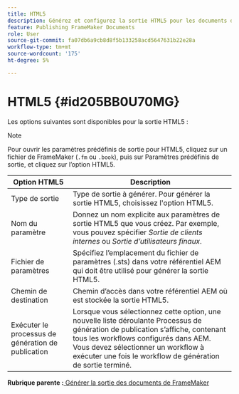 ```yaml
---
title: HTML5
description: Générez et configurez la sortie HTML5 pour les documents de FrameMaker dans AEM Guides.
feature: Publishing FrameMaker Documents
role: User
source-git-commit: fa07db6a9cb8d8f5b133258acd5647631b22e28a
workflow-type: tm+mt
source-wordcount: '175'
ht-degree: 5%

---
```


# HTML5 {#id205BB0U70MG}

Les options suivantes sont disponibles pour la sortie HTML5 :

>[!NOTE]
>
> Pour ouvrir les paramètres prédéfinis de sortie pour HTML5, cliquez sur un fichier de FrameMaker \(`.fm` ou `.book`\), puis sur Paramètres prédéfinis de sortie, et cliquez sur l’option HTML5.

| Option HTML5 | Description |
|------------|-----------|
| Type de sortie | Type de sortie à générer. Pour générer la sortie HTML5, choisissez l&#39;option HTML5. |
| Nom du paramètre | Donnez un nom explicite aux paramètres de sortie HTML5 que vous créez. Par exemple, vous pouvez spécifier *Sortie de clients internes* ou *Sortie d’utilisateurs finaux*. |
| Fichier de paramètres | Spécifiez l’emplacement du fichier de paramètres \(.sts\) dans votre référentiel AEM qui doit être utilisé pour générer la sortie HTML5. |
| Chemin de destination | Chemin d’accès dans votre référentiel AEM où est stockée la sortie HTML5. |
| Exécuter le processus de génération de publication | Lorsque vous sélectionnez cette option, une nouvelle liste déroulante Processus de génération de publication s’affiche, contenant tous les workflows configurés dans AEM. Vous devez sélectionner un workflow à exécuter une fois le workflow de génération de sortie terminé. |

**Rubrique parente :**[ Générer la sortie des documents de FrameMaker](fm-output-generatation.md)

